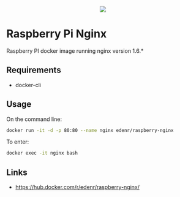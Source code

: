 <p align="center"><img src="https://s9.postimg.cc/urizqhqkv/raspberry-docker-nginx.png"></p>

# Raspberry Pi Nginx

Raspberry PI docker image running nginx version 1.6.*

## Requirements

- docker-cli

## Usage

On the command line:
```sh
docker run -it -d -p 80:80 --name nginx edenr/raspberry-nginx
```

To enter:
```sh
docker exec -it nginx bash
```

## Links

- https://hub.docker.com/r/edenr/raspberry-nginx/

